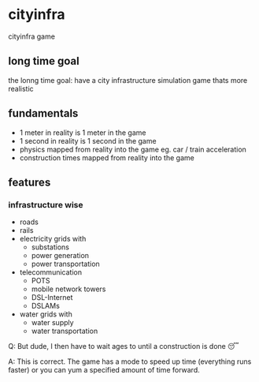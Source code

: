 # cityinfra
cityinfra game

## long time goal
the lonng time goal: have a city infrastructure simulation game thats more realistic

## fundamentals
* 1 meter in reality is 1 meter in the game
* 1 second in reality is 1 second in the game
* physics mapped from reality into the game eg. car / train acceleration
* construction times mapped from reality into the game

## features
### infrastructure wise
* roads
* rails
* electricity grids with
    * substations
    * power generation
    * power transportation
* telecommunication
    * POTS
    * mobile network towers
    * DSL-Internet
    * DSLAMs
* water grids with
    * water supply
    * water transportation
    
    
Q: But dude, I then have to wait ages to until a construction is done 😴

A: This is correct. The game has a mode to speed up time (everything runs faster) or you can yum a specified amount of time forward.
